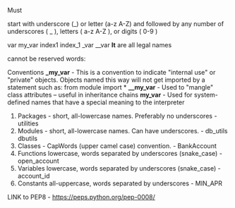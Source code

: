 Must

start with underscore (_) or letter (a-z A-Z) and followed by any number of underscores ( _ ), letters ( a-z A-Z ), or digits ( 0-9 )

var my_var index1 index_1 _var __var __lt__ are all legal names

cannot be reserved words:

Conventions
<b>_my_var</b> - This is a convention to indicate "internal use" or "private" objects. Objects named this way will not get imported by a statement such as: from module import *
<b>__my_var</b> - Used to "mangle" class attributes – useful in inheritance chains
<b>__my_var__</b> - Used for system-defined names that have a special meaning to the interpreter

1) Packages - short, all-lowercase names. Preferably no underscores - utilities
2) Modules - short, all-lowercase names. Can have underscores. - db_utils dbutils
3) Classes - CapWords (upper camel case) convention. - BankAccount
4) Functions lowercase, words separated by underscores (snake_case) - open_account
5) Variables lowercase, words separated by underscores (snake_case)  - account_id
6) Constants all-uppercase, words separated by underscores - MIN_APR

LINK to PEP8 - https://peps.python.org/pep-0008/